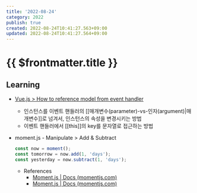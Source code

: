 ```yaml
---
title: '2022-08-24'
category: 2022
publish: true
created: 2022-08-24T10:41:27.563+09:00
updated: 2022-08-24T10:41:27.564+09:00
---
```


# {{ $frontmatter.title }}

## Learning

- [Vue.js > How to reference model from event handler](https://forum.vuejs.org/t/how-to-reference-model-from-event-handler/18835)

  - 인스턴스를 이벤트 핸들러의 [[매개변수(parameter)-vs-인자(argument)|매개변수]]로 넘겨서, 인스턴스의 속성을 변경시키는 방법
  - 이벤트 핸들러에서 [[this]]의 key를 문자열로 접근하는 방법

- moment.js - Manipulate > Add & Subtract

  ```js
  const now = moment();
  const tomorrow = now.add(1, 'days');
  const yesterday = now.subtract(1, 'days');
  ```

  - References
    - [Moment.js | Docs (momentjs.com)](https://momentjs.com/docs/#/manipulating/add/)
    - [Moment.js | Docs (momentjs.com)](https://momentjs.com/docs/#/manipulating/subtract/)
